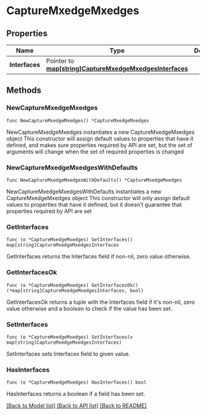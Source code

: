 # CaptureMxedgeMxedges

## Properties

Name | Type | Description | Notes
------------ | ------------- | ------------- | -------------
**Interfaces** | Pointer to [**map[string]CaptureMxedgeMxedgesInterfaces**](CaptureMxedgeMxedgesInterfaces.md) |  | [optional] 

## Methods

### NewCaptureMxedgeMxedges

`func NewCaptureMxedgeMxedges() *CaptureMxedgeMxedges`

NewCaptureMxedgeMxedges instantiates a new CaptureMxedgeMxedges object
This constructor will assign default values to properties that have it defined,
and makes sure properties required by API are set, but the set of arguments
will change when the set of required properties is changed

### NewCaptureMxedgeMxedgesWithDefaults

`func NewCaptureMxedgeMxedgesWithDefaults() *CaptureMxedgeMxedges`

NewCaptureMxedgeMxedgesWithDefaults instantiates a new CaptureMxedgeMxedges object
This constructor will only assign default values to properties that have it defined,
but it doesn't guarantee that properties required by API are set

### GetInterfaces

`func (o *CaptureMxedgeMxedges) GetInterfaces() map[string]CaptureMxedgeMxedgesInterfaces`

GetInterfaces returns the Interfaces field if non-nil, zero value otherwise.

### GetInterfacesOk

`func (o *CaptureMxedgeMxedges) GetInterfacesOk() (*map[string]CaptureMxedgeMxedgesInterfaces, bool)`

GetInterfacesOk returns a tuple with the Interfaces field if it's non-nil, zero value otherwise
and a boolean to check if the value has been set.

### SetInterfaces

`func (o *CaptureMxedgeMxedges) SetInterfaces(v map[string]CaptureMxedgeMxedgesInterfaces)`

SetInterfaces sets Interfaces field to given value.

### HasInterfaces

`func (o *CaptureMxedgeMxedges) HasInterfaces() bool`

HasInterfaces returns a boolean if a field has been set.


[[Back to Model list]](../README.md#documentation-for-models) [[Back to API list]](../README.md#documentation-for-api-endpoints) [[Back to README]](../README.md)


